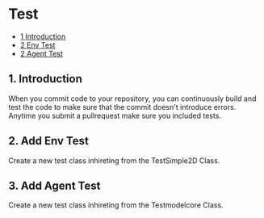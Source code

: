 # Test

* [1 Introduction](#1-Introduction)
* [2 Env Test](#2-Env-Test)
* [2 Agent Test](#2-Agent-Test)

## 1. Introduction
When you commit code to your repository, you can continuously build and test the code to make sure that the commit doesn't introduce errors.
Anytime you submit a pullrequest make sure you included tests.

## 2.  Add Env Test

Create a new test class inhireting from the TestSimple2D Class.

## 3. Add Agent Test

Create a new test class inhireting from the Testmodelcore Class.
